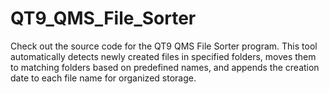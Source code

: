 # QT9_QMS_File_Sorter
Check out the source code for the QT9 QMS File Sorter program. This tool automatically detects newly created files in specified folders, moves them to matching folders based on predefined names, and appends the creation date to each file name for organized storage.
